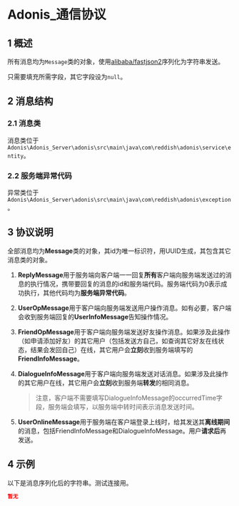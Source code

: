 # Adonis_通信协议

## 1 概述

所有消息均为`Message`类的对象，使用[alibaba/fastjson2](https://github.com/alibaba/fastjson2)序列化为字符串发送。

只需要填充所需字段，其它字段设为`null`。

## 2 消息结构

### 2.1 消息类

消息类位于`Adonis\Adonis_Server\adonis\src\main\java\com\reddish\adonis\service\entity`。

### 2.2 服务端异常代码

异常类位于`Adonis\Adonis_Server\adonis\src\main\java\com\reddish\adonis\exception`。

## 3 协议说明

全部消息均为**Message**类的对象，其id为唯一标识符，用UUID生成，其包含其它消息类的对象。

1. **ReplyMessage**用于服务端向客户端一一回复**所有**客户端向服务端发送过的消息的执行情况，携带要回复的消息的id和服务端代码。服务端代码为0表示成功执行，其他代码均为**服务端异常代码**。

2. **UserOpMessage**用于客户端向服务端发送用户操作消息。如有必要，客户端会收到服务端回复的**UserInfoMessage**告知操作情况。

3. **FriendOpMessage**用于客户端向服务端发送好友操作消息。如果涉及此操作（如申请添加好友）的其它用户（包括发送方自己，如查询其它好友在线状态，结果会发回自己）在线，其它用户会**立刻**收到服务端填写的**FriendInfoMessage**。

4. **DialogueInfoMessage**用于客户端向服务端发送对话消息。如果涉及此操作的其它用户在线，其它用户会**立刻**收到服务端**转发**的相同消息。

   > 注意，客户端不需要填写DialogueInfoMessage的occurredTime字段，服务端会填写，以服务端中转时间表示消息发送时间。

5. **UserOnlineMessage**用于服务端在客户端登录上线时，给其发送其**离线期间**的消息，包括FriendInfoMessage和DialogueInfoMessage。用户**请求后**再发送。

## 4 示例

以下是消息序列化后的字符串。测试连接用。

```json
暂无
```

